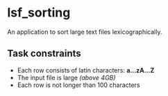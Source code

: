 # lsf_sorting

An application to sort large text files lexicographically.

## Task constraints

* Each row consists of latin characters: **a...zA...Z**
* The input file is large _(above 4GB)_
* Each row is not longer than 100 characters
